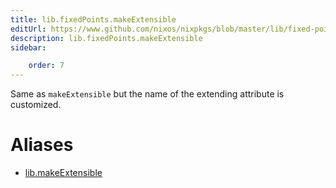 ```yaml
---
title: lib.fixedPoints.makeExtensible
editUrl: https://www.github.com/nixos/nixpkgs/blob/master/lib/fixed-points.nix#L151C48
description: lib.fixedPoints.makeExtensible
sidebar:

    order: 7
---
```


Same as `makeExtensible` but the name of the extending attribute is
customized.


# Aliases

- [lib.makeExtensible](/nix-doc-comments/reference/lib/lib-makeExtensible)


